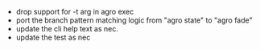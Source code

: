 - drop support for -t arg in agro exec
- port the branch pattern matching logic from "agro state" to "agro fade"
- update the cli help text as nec.
- update the test as nec

